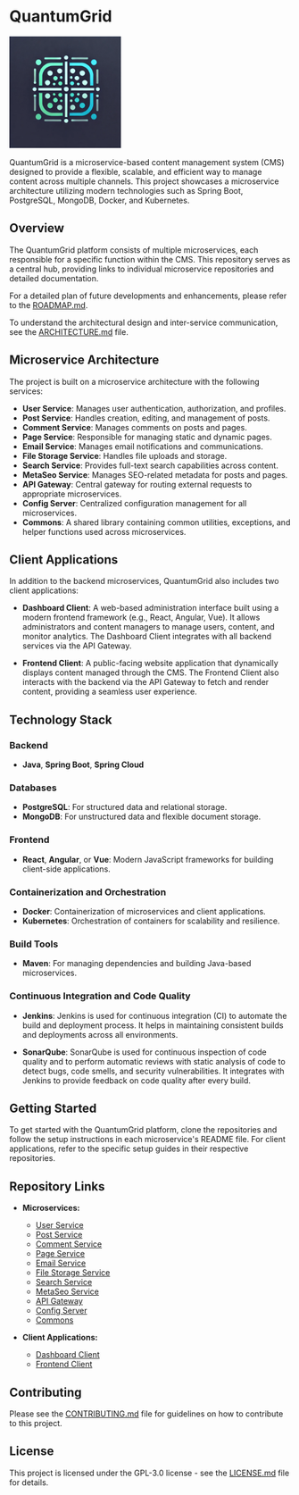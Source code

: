 # QuantumGrid

<img src="assets/quantumgrid-logo.png" alt="QuantumGrid Logo" width="200"/>

QuantumGrid is a microservice-based content management system (CMS) designed to provide a flexible, scalable, and efficient way to manage content across multiple channels. This project showcases a microservice architecture utilizing modern technologies such as Spring Boot, PostgreSQL, MongoDB, Docker, and Kubernetes.

## Overview

The QuantumGrid platform consists of multiple microservices, each responsible for a specific function within the CMS. This repository serves as a central hub, providing links to individual microservice repositories and detailed documentation.

For a detailed plan of future developments and enhancements, please refer to the [ROADMAP.md](ROADMAP.md).

To understand the architectural design and inter-service communication, see the [ARCHITECTURE.md](ARCHITECTURE.md) file.

## Microservice Architecture

The project is built on a microservice architecture with the following services:

- **User Service**: Manages user authentication, authorization, and profiles.
- **Post Service**: Handles creation, editing, and management of posts.
- **Comment Service**: Manages comments on posts and pages.
- **Page Service**: Responsible for managing static and dynamic pages.
- **Email Service**: Manages email notifications and communications.
- **File Storage Service**: Handles file uploads and storage.
- **Search Service**: Provides full-text search capabilities across content.
- **MetaSeo Service**: Manages SEO-related metadata for posts and pages.
- **API Gateway**: Central gateway for routing external requests to appropriate microservices.
- **Config Server**: Centralized configuration management for all microservices.
- **Commons**: A shared library containing common utilities, exceptions, and helper functions used across microservices.

## Client Applications

In addition to the backend microservices, QuantumGrid also includes two client applications:

- **Dashboard Client**: A web-based administration interface built using a modern frontend framework (e.g., React, Angular, Vue). It allows administrators and content managers to manage users, content, and monitor analytics. The Dashboard Client integrates with all backend services via the API Gateway.
  
- **Frontend Client**: A public-facing website application that dynamically displays content managed through the CMS. The Frontend Client also interacts with the backend via the API Gateway to fetch and render content, providing a seamless user experience.

## Technology Stack

### Backend
- **Java**, **Spring Boot**, **Spring Cloud**

### Databases
- **PostgreSQL**: For structured data and relational storage.
- **MongoDB**: For unstructured data and flexible document storage.

### Frontend
- **React**, **Angular**, or **Vue**: Modern JavaScript frameworks for building client-side applications.

### Containerization and Orchestration
- **Docker**: Containerization of microservices and client applications.
- **Kubernetes**: Orchestration of containers for scalability and resilience.

### Build Tools
- **Maven**: For managing dependencies and building Java-based microservices.

### Continuous Integration and Code Quality

- **Jenkins**: Jenkins is used for continuous integration (CI) to automate the build and deployment process. It helps in maintaining consistent builds and deployments across all environments.
  
- **SonarQube**: SonarQube is used for continuous inspection of code quality and to perform automatic reviews with static analysis of code to detect bugs, code smells, and security vulnerabilities. It integrates with Jenkins to provide feedback on code quality after every build.

## Getting Started

To get started with the QuantumGrid platform, clone the repositories and follow the setup instructions in each microservice's README file. For client applications, refer to the specific setup guides in their respective repositories.

## Repository Links

- **Microservices:**
  - [User Service](https://github.com/bobnetnetwork/quantumgrid-user-service)
  - [Post Service](https://github.com/bobnetnetwork/quantumgrid-post-service)
  - [Comment Service](https://github.com/bobnetnetwork/quantumgrid-comment-service)
  - [Page Service](https://github.com/bobnetnetwork/quantumgrid-page-service)
  - [Email Service](https://github.com/bobnetnetwork/quantumgrid-email-service)
  - [File Storage Service](https://github.com/bobnetnetwork/quantumgrid-file-storage-service)
  - [Search Service](https://github.com/bobnetnetwork/quantumgrid-search-service)
  - [MetaSeo Service](https://github.com/bobnetnetwork/quantumgrid-metaseo-service)
  - [API Gateway](https://github.com/bobnetnetwork/quantumgrid-api-gateway)
  - [Config Server](https://github.com/bobnetnetwork/quantumgrid-config-server)
  - [Commons](https://github.com/bobnetnetwork/quantumgrid-commons)

- **Client Applications:**
  - [Dashboard Client](https://github.com/bobnetnetwork/quantumgrid-dashboard-client)
  - [Frontend Client](https://github.com/bobnetnetwork/quantumgrid-frontend-client)

## Contributing

Please see the [CONTRIBUTING.md](CONTRIBUTING.md) file for guidelines on how to contribute to this project.

## License

This project is licensed under the GPL-3.0 license - see the [LICENSE.md](LICENSE.md) file for details.
